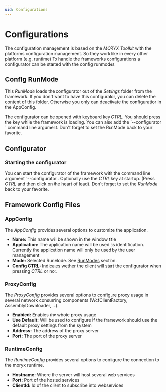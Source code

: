 ```yaml
---
uid: Configurations
---
```

# Configurations

The configuration management is based on the *MORYX Toolkit* with the platforms configuration management. So they work like in every other platform (e.g. runtime)
To handle the frameworks configurations a configurator can be started with the config runmodes

## Config RunMode

This *RunMode* loads the configurator out of the *Settings* folder from the framework. If you don't want to have this configurator, you can delete the content of this folder. Otherwise you only can deactivate the configuratior in the AppConfig.

The configurator can be opened with keyboard key *CTRL*. You should press the key while the framework is loading. You can also add the ´--configurator´ command line argument. Don't forget to set the RunMode back to your favorite.

## Configurator

### Starting the configurator

You can start the configurator of the framework with the command line argument ´--configurator´. Optionally use the *CTRL* key at startup. (Press *CTRL* and then click on the heart of lead). Don't forget to set the *RunMode* back to your favorite.

## Framework Config Files

### AppConfig

The *AppConfig* provides several options to customize the application.

* **Name:** This name will be shown in the window title
* **Application:** The application name will be used as identification. Currently the application name will only be used by the user management
* **Mode:** Selected RunMode. See [RunModes](xref:RunModes) section.
* **Config CTRL:** Indicates wether the client will start the configurator when pressing *CTRL* or not.

### ProxyConfig

The *ProxyConfig* provides several options to configure proxy usage in several network consuming components (WcfClientFactory, AssemblyDownloader, ...).

* **Enabled:** Enables the whole proxy usage
* **Use Default:** Will be used to configure if the framework should use the default proxy settings from the system
* **Address:** The address of the proxy server
* **Port:** The port of the proxy server

### RuntimeConfig

The *RuntimeConfig* provides several options to configure the connection to the moryx runtime.

* **Hostname:** Where the server will host several web services
* **Port:** Port of the hosted services
* **ClientId:** Id of the client to subscribe into webservices
